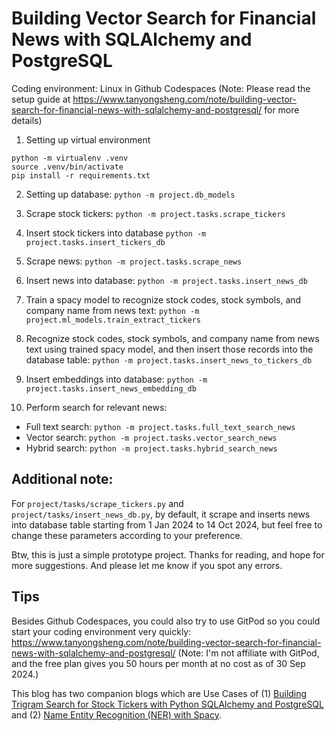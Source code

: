 # Building Vector Search for Financial News with SQLAlchemy and PostgreSQL

Coding environment: Linux in Github Codespaces (Note: Please read the setup guide at https://www.tanyongsheng.com/note/building-vector-search-for-financial-news-with-sqlalchemy-and-postgresql/ for more details)

1. Setting up virtual environment

```
python -m virtualenv .venv
source .venv/bin/activate
pip install -r requirements.txt
```

2. Setting up database: `python -m project.db_models`

3. Scrape stock tickers: `python -m project.tasks.scrape_tickers`

4. Insert stock tickers into database `python -m project.tasks.insert_tickers_db`

5. Scrape news: `python -m project.tasks.scrape_news`

6. Insert news into database: `python -m project.tasks.insert_news_db`

7. Train a spacy model to recognize stock codes, stock symbols, and company name from news text: `python -m project.ml_models.train_extract_tickers`

8. Recognize stock codes, stock symbols, and company name from news text using trained spacy model, and then insert those records into the database table: `python -m project.tasks.insert_news_to_tickers_db`

9. Insert embeddings into database: `python -m project.tasks.insert_news_embedding_db`

10. Perform search for relevant news:
- Full text search: `python -m project.tasks.full_text_search_news`
- Vector search: `python -m project.tasks.vector_search_news`
- Hybrid search: `python -m project.tasks.hybrid_search_news`

## Additional note:

For `project/tasks/scrape_tickers.py` and `project/tasks/insert_news_db.py`, by default, it scrape and inserts news into database table starting from 1 Jan 2024 to 14 Oct 2024, but feel free to change these parameters according to your preference.

Btw, this is just a simple prototype project. Thanks for reading, and hope for more suggestions. And please let me know if you spot any errors.

## Tips
Besides Github Codespaces, you could also try to use GitPod so you could start your coding environment very quickly: https://www.tanyongsheng.com/note/building-vector-search-for-financial-news-with-sqlalchemy-and-postgresql/ (Note: I'm not affiliate with GitPod, and the free plan gives you 50 hours per month at no cost as of 30 Sep 2024.)

This blog has two companion blogs which are Use Cases of (1) [Building Trigram Search for Stock Tickers with Python SQLAlchemy and PostgreSQL](https://www.tanyongsheng.com/note/building-trigram-search-for-stock-tickers-with-python-sqlalchemy-and-postgresql/) and (2) [Name Entity Recognition (NER) with Spacy](https://www.tanyongsheng.com/note/use-cases-of-name-entity-recognition-ner-with-spacy/).
